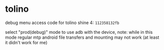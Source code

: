# tolino

debug menu access code for tolino shine 4: `112358132fb`

select "prod(debug)" mode to use adb with the device, note: while in this mode regular mtp android file transfers and mounting may not work (at least it didn't work for me)
